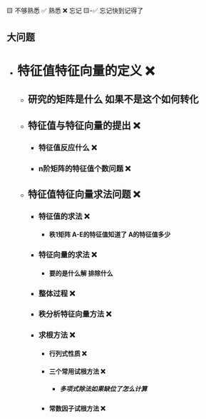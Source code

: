 🟨 不够熟悉  ✅ 熟悉  ❌ 忘记  🟨-✅ 忘记快到记得了

## 大问题
- # 特征值特征向量的定义 ❌
  - ## 研究的矩阵是什么 如果不是这个如何转化
  - ## 特征值与特征向量的提出 ❌
    - ### 特征值反应什么 ❌
    - ### n阶矩阵的特征值个数问题 ❌
  - ## 特征值特征向量求法问题 ❌
    - ### 特征值的求法 ❌
      - #### 秩1矩阵 A-E的特征值知道了 A的特征值多少
    - ### 特征向量的求法 ❌
      - #### 要的是什么解 排除什么
    - ### 整体过程 ❌
    - ### 秩分析特征向量方法 ❌
    - ### 求根方法 ❌
      - #### 行列式性质 ❌
      - #### 三个常用试根方法 ❌
        - ##### 多项式除法如果缺位了怎么计算
      - #### 常数因子试根方法 ❌

